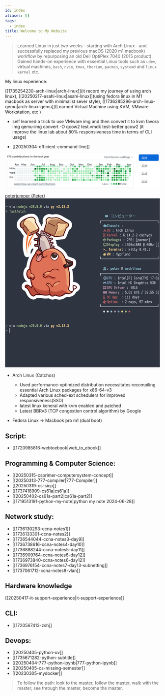 ```yaml
---
id: index
aliases: []
tags:
  - index
title: Welcome to My Website
---
```


> Learned Linux in just two weeks—starting with Arch Linux—and successfully replaced my previous macOS (2020 m1 macbook) workflow by repurposing an old Dell OptiPlex 7040 (2015 product). Gained hands-on experience with essential Linux tools such as `udev`, virtual machines, `bash`, `nvim`, `tmux`, `thorium`, `pacman`, `systemd` and `linux kernel` etc.

My linux experience:

[[1735254230-arch-linux|arch-linux]](it record my journey of using arch linux), [[20250217-asahi-linux|asahi-linux]](using fedora linux in M1 macbook as server with minimalist sever style), [[1736285296-arch-linux-qemu|arch-linux-qemu]](Learned Virtual Machine using KVM, VMware Workstation, etc )

- self learned a trick to use VMware img and then convert it to kvm favora img
  qemu-img convert -O qcow2 test.vmdk test-better.qcow2 (it improve the linux
  lab about 80% responsiveness time in terms of CLI usage)

- [[20250304-efficient-command-line]]

![](index/2025-04-17-17-33-39.png)

[peterjumper (Peter)](https://github.com/peterjumper)
![](index/2025-04-15-18-38-58.png)

- Arch Linux (Catchos)

  - Used performance-optimized distribution necessitates recompiling essential Arch Linux packages for x86-64-v3
  - Adapted various sched-ext schedulers for improved responsiveness(SSD)
  - latest linux keneral with kvm enabled and patched
  - Latest BBRv3 (TCP congestion control algorithm) by Google

- Fedora Linux -> Macbook pro m1 (dual boot)

## Script:

- [[1720985816-webtoebook|web_to_ebook]]

## Programming & Computer Science:

- [[20250315-csprimer-computersystem-concept]]
- [[20250313-777-compiler|777-Compiler]]
- [[20250319-cs-sicp]]
- [[1737418909-cs61a|cs61a]]
- [[20250402-cs61a-part2|cs61a-part2]]
- [[1719513191-python-my-note|python my note 2024-06-28]]

## Network study:

- [[1736130293-ccna-notes1]]
- [[1736133301-ccna-notes2]]
- [[1736544044-ccna-notes3-day9]]
- [[1736738616-ccna-notes4-day10]]
- [[1736888244-ccna-notes5-day11]]
- [[1736909764-ccna-notes6-day12]]
- [[1736973840-ccna-notes6-day12]]
- [[1736976154-ccna-notes7-day13-subnetting]]
- [[1737061712-ccna-notes8-vlan]]

## Hardware knowledge

[[20250417-it-support-experience|it-support-experience]]

## CLI:

- [[1720567413-zsh]]

## Devops:

- [[20250405-python-uv]]
- [[1735671282-python-subtitle]]
- [[20250404-777-python-ipynb|777-python-ipynb]]
- [[20250405-cs-missing-semester]]
- [[20230305-mydocker]]

> To follow the path: look to the master, follow the master, walk with the master, see through the master, become the master.
